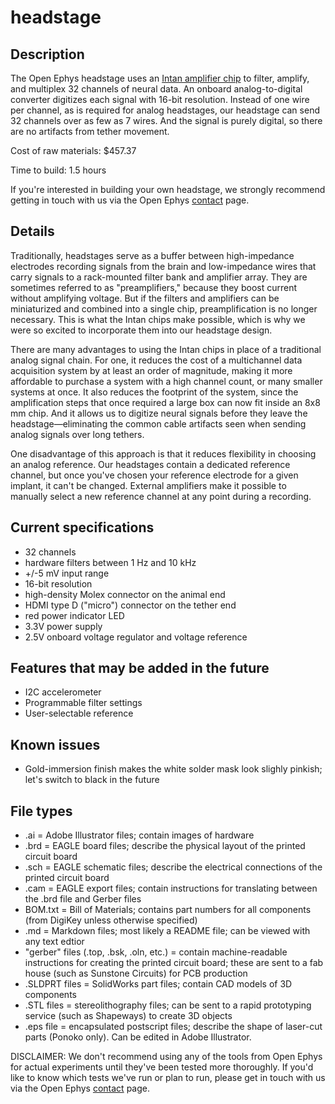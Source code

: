 headstage
=========

Description
----------------
The Open Ephys headstage uses an [Intan amplifier chip](www.intantech.com) to filter, amplify, and multiplex 32 channels of neural data. An onboard analog-to-digital converter digitizes each signal with 16-bit resolution. Instead of one wire per channel, as is required for analog headstages, our headstage can send 32 channels over as few as 7 wires. And the signal is purely digital, so there are no artifacts from tether movement.

Cost of raw materials: $457.37

Time to build: 1.5 hours

If you're interested in building your own headstage, we strongly recommend getting in touch with us via the Open Ephys [contact](http://open-ephys.com/contact) page.

Details
----------
Traditionally, headstages serve as a buffer between high-impedance electrodes recording signals from the brain and low-impedance wires that carry signals to a rack-mounted filter bank and amplifier array. They are sometimes referred to as "preamplifiers," because they boost current without amplifying voltage. But if the filters and amplifiers can be miniaturized and combined into a single chip, preamplification is no longer necessary. This is what the Intan chips make possible, which is why we were so excited to incorporate them into our headstage design.

There are many advantages to using the Intan chips in place of a traditional analog signal chain. For one, it reduces the cost of a multichannel data acquisition system by at least an order of magnitude, making it more affordable to purchase a system with a high channel count, or many smaller systems at once. It also reduces the footprint of the system, since the amplification steps that once required a large box can now fit inside an 8x8 mm chip. And it allows us to digitize neural signals before they leave the headstage—eliminating the common cable artifacts seen when sending analog signals over long tethers.

One disadvantage of this approach is that it reduces flexibility in choosing an analog reference. Our headstages contain a dedicated reference channel, but once you've chosen your reference electrode for a given implant, it can't be changed. External amplifiers make it possible to manually select a new reference channel at any point during a recording.

Current specifications
-----------------------------
- 32 channels
- hardware filters between 1 Hz and 10 kHz
- +/-5 mV input range
- 16-bit resolution
- high-density Molex connector on the animal end
- HDMI type D ("micro") connector on the tether end
- red power indicator LED
- 3.3V power supply
- 2.5V onboard voltage regulator and voltage reference

Features that may be added in the future
-------------------------------------------------------
- I2C accelerometer
- Programmable filter settings
- User-selectable reference

Known issues
------------------
- Gold-immersion finish makes the white solder mask look slighly pinkish; let's switch to black in the future

File types
-------------
- .ai = Adobe Illustrator files; contain images of hardware
- .brd = EAGLE board files; describe the physical layout of the printed circuit board
- .sch = EAGLE schematic files; describe the electrical connections of the printed circuit board
- .cam = EAGLE export files; contain instructions for translating between the .brd file and Gerber files
- BOM.txt = Bill of Materials; contains part numbers for all components (from DigiKey unless otherwise specified)
- .md = Markdown files; most likely a README file; can be viewed with any text edtior
- "gerber" files (.top, .bsk, .oln, etc.) = contain machine-readable instructions for creating the printed circuit board; these are sent to a fab house (such as Sunstone Circuits) for PCB production
- .SLDPRT files = SolidWorks part files; contain CAD models of 3D components
- .STL files = stereolithography files; can be sent to a rapid prototyping service (such as Shapeways) to create 3D objects
- .eps file = encapsulated postscript files; describe the shape of laser-cut parts (Ponoko only). Can be edited in Adobe Illustrator.

DISCLAIMER: We don't recommend using any of the tools from Open Ephys for actual experiments until they've been tested more thoroughly. If you'd like to know which tests we've run or plan to run, please get in touch with us via the Open Ephys [contact](http://open-ephys.com/contact) page.
